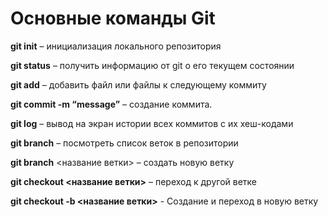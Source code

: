 # Основные команды Git

**git init** – инициализация локального репозитория

**git status** – получить информацию от git о его текущем состоянии

**git add** – добавить файл или файлы к следующему коммиту

**git commit -m “message”** – создание коммита.

**git log** – вывод на экран истории всех коммитов с их хеш-кодами

**git branch** – посмотреть список веток в репозитории

**git branch** <название ветки> – создать новую ветку

**git checkout <название ветки>** – переход к другой ветке

**git checkout -b <название ветки>** - Создание и переход в новую ветку

